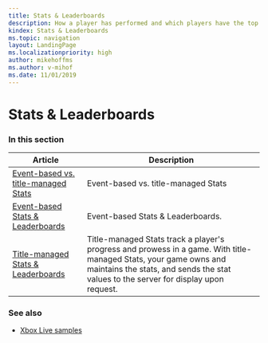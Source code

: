 ```yaml
---
title: Stats & Leaderboards
description: How a player has performed and which players have the top stats.
kindex: Stats & Leaderboards
ms.topic: navigation
layout: LandingPage
ms.localizationpriority: high
author: mikehoffms
ms.author: v-mihof
ms.date: 11/01/2019
---
```


# Stats & Leaderboards


### In this section

| Article | Description |
|---------|-------------|
| [Event-based vs. title-managed Stats](live-stats-eb-vs-tm.md) | Event-based vs. title-managed Stats |
| [Event-based Stats & Leaderboards](event-based/live-statslb-eb-nav.md) | Event-based Stats & Leaderboards. |
| [Title-managed Stats & Leaderboards](title-managed/live-statslb-tm-nav.md) | Title-managed Stats track a player's progress and prowess in a game. With title-managed Stats, your game owns and maintains the stats, and sends the stat values to the server for display upon request. |


### See also

* [Xbox Live samples](../../general/samples/live-samples.md)
